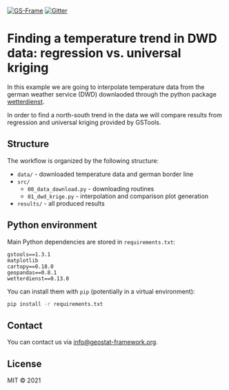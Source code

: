 [![GS-Frame](https://img.shields.io/badge/github-GeoStat_Framework-468a88?logo=github&style=flat)](https://github.com/GeoStat-Framework)
[![Gitter](https://badges.gitter.im/GeoStat-Examples/community.svg)](https://gitter.im/GeoStat-Examples/community?utm_source=badge&utm_medium=badge&utm_campaign=pr-badge)

# Finding a temperature trend in DWD data: regression vs. universal kriging

In this example we are going to interpolate temperature data from the
german weather service (DWD) downlaoded through the python package
[wetterdienst](https://github.com/earthobservations/wetterdienst).

In order to find a north-south trend in the data we will compare results from
regression and universal kriging provided by GSTools.


## Structure

The workflow is organized by the following structure:
- `data/` - downloaded temperature data and german border line
- `src/`
  - `00_data_download.py` - downloading routines
  - `01_dwd_krige.py` - interpolation and comparison plot generation
- `results/` - all produced results


## Python environment

Main Python dependencies are stored in `requirements.txt`:

```
gstools==1.3.1
matplotlib
cartopy==0.18.0
geopandas==0.8.1
wetterdienst==0.13.0
```

You can install them with `pip` (potentially in a virtual environment):

```bash
pip install -r requirements.txt
```


## Contact

You can contact us via <info@geostat-framework.org>.


## License

MIT © 2021
